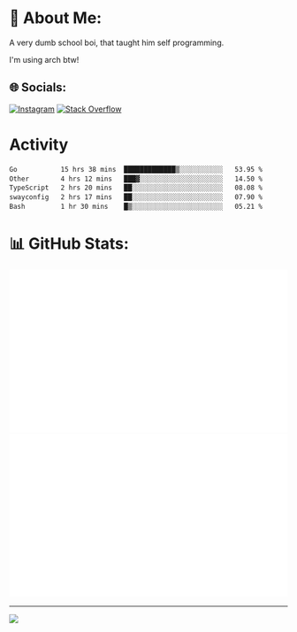 # 💫 About Me:
A very dumb school boi, that taught him self programming.

I'm using arch btw!


## 🌐 Socials:
[![Instagram](https://img.shields.io/badge/Instagram-%23E4405F.svg?logo=Instagram&logoColor=white)](https://instagram.com/thinis.de) [![Stack Overflow](https://img.shields.io/badge/-Stackoverflow-FE7A16?logo=stack-overflow&logoColor=white)](https://stackoverflow.com/users/12344712) 

# Activity
<!--START_SECTION:waka-->

```txt
Go           15 hrs 38 mins  █████████████▒░░░░░░░░░░░   53.95 %
Other        4 hrs 12 mins   ███▓░░░░░░░░░░░░░░░░░░░░░   14.50 %
TypeScript   2 hrs 20 mins   ██░░░░░░░░░░░░░░░░░░░░░░░   08.08 %
swayconfig   2 hrs 17 mins   ██░░░░░░░░░░░░░░░░░░░░░░░   07.90 %
Bash         1 hr 30 mins    █▒░░░░░░░░░░░░░░░░░░░░░░░   05.21 %
```

<!--END_SECTION:waka-->

# 📊 GitHub Stats:
![](https://raw.githubusercontent.com/CutieCat6778/github-stats/master/generated/overview.svg#gh-dark-mode-only)<br/>
![](https://raw.githubusercontent.com/CutieCat6778/github-stats/master/generated/languages.svg#gh-dark-mode-only)

---
[![](https://visitcount.itsvg.in/api?id=CutieCat6778&icon=0&color=0)](https://visitcount.itsvg.in)
